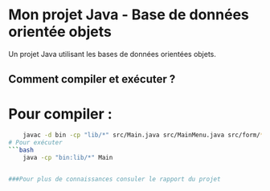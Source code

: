 # Mon projet Java - Base de données orientée objets

Un projet Java utilisant les bases de données orientées objets.

## Comment compiler et exécuter ?
# Pour compiler :
```bash
	javac -d bin -cp "lib/*" src/Main.java src/MainMenu.java src/form/*.java src/list/*.java src/model/*.java
# Pour exécuter
```bash
	java -cp "bin:lib/*" Main


###Pour plus de connaissances consuler le rapport du projet
